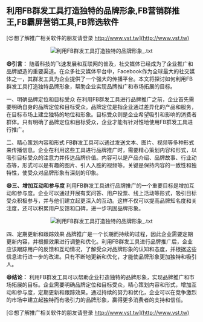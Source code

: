 ## **利用FB群发工具打造独特的品牌形象,FB营销群推王,FB霸屏营销工具,FB筛选软件**

[😍想了解推广相关软件的朋友请登录 http://www.vst.tw](http://www.vst.tw)

 <center><img src="https://vst.tw/MP4/tuiguang/png/3.png" alt="利用FB群发工具打造独特的品牌形象_.txt"></center>

**😄引言：**
随着科技的飞速发展和互联网的普及，社交媒体已经成为了企业推广和品牌塑造的重要渠道。在众多社交媒体平台中，Facebook作为全球最大的社交媒体之一，其群发工具为企业提供了一个强大的传播平台。本文将探讨如何利用FB群发工具打造独特品牌形象，帮助企业实现品牌推广和市场拓展的目标。

一、明确品牌定位和目标受众
在利用FB群发工具进行品牌推广之前，企业首先需要明确自身的品牌定位和目标受众。品牌定位是指企业通过差异化的产品和服务，在目标市场上建立独特的地位和形象。目标受众则是企业希望吸引和影响的消费者群体。只有明确了品牌定位和目标受众，企业才能有针对性地使用FB群发工具进行推广。

二、精心策划内容和形式
FB群发工具可以通过发送文本、图片、视频等多种形式来传播信息。企业在利用这些工具进行品牌推广时，需要精心策划内容和形式，以吸引目标受众的注意力并传达品牌价值。内容可以是产品介绍、品牌故事、行业动态等，形式可以是有趣的图片、引人入胜的视频等。关键是保持内容的一致性和独特性，使受众对品牌形象有深刻的印象。

**😄三、增加互动和参与度**
利用FB群发工具进行品牌推广的一个重要目标是增加互动和参与度。企业可以通过开展有奖问答、用户投票、线上活动等形式，吸引目标受众积极参与，并与他们建立起更深入的互动。这样不仅可以提高品牌知名度和关注度，还可以积累用户反馈和口碑，进一步巩固品牌形象。

 <center><img src="https://vst.tw/MP4/tuiguang/png/2.png" alt="利用FB群发工具打造独特的品牌形象_.txt"></center>

四、定期更新和跟踪效果
品牌推广是一个长期而持续的过程，因此企业需要定期更新内容，并根据效果进行调整和优化。利用FB群发工具进行品牌推广后，企业应该跟踪用户的反馈和互动情况，了解受众对品牌形象的认知和态度，并根据这些信息进行进一步的改进。只有不断地更新和优化，才能使品牌形象更加独特和吸引人。

**😄结论：**
利用FB群发工具可以帮助企业打造独特的品牌形象，实现品牌推广和市场拓展的目标。企业需要明确品牌定位和目标受众，精心策划内容和形式，增加互动和参与度，定期更新和跟踪效果。通过持续的努力和优化，企业可以在竞争激烈的市场中建立起独特而有吸引力的品牌形象，赢得更多消费者的支持和信任。

[😍想了解推广相关软件的朋友请登录 http://www.vst.tw](http://www.vst.tw)



